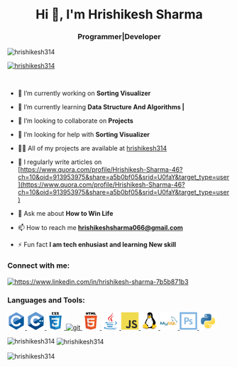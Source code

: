 <h1 align="center">Hi 👋, I'm Hrishikesh Sharma</h1>
<h3 align="center">Programmer|Developer</h3>

<p align="left"> <img src="https://komarev.com/ghpvc/?username=hrishikesh314&label=Profile%20views&color=0e75b6&style=flat" alt="hrishikesh314" /> </p>

<p align="left"> <a href="https://github.com/ryo-ma/github-profile-trophy"><img src="https://github-profile-trophy.vercel.app/?username=hrishikesh314" alt="hrishikesh314" /></a> </p>

<p align="left"> <a href="https://twitter.com/" target="blank"><img src="https://img.shields.io/twitter/follow/?logo=twitter&style=for-the-badge" alt="" /></a> </p>

- 🔭 I’m currently working on **Sorting Visualizer**

- 🌱 I’m currently learning **Data Structure And Algorithms |**

- 👯 I’m looking to collaborate on **Projects**

- 🤝 I’m looking for help with **Sorting Visualizer**

- 👨‍💻 All of my projects are available at [hrishikesh314](hrishikesh314)

- 📝 I regularly write articles on [https://www.quora.com/profile/Hrishikesh-Sharma-46?ch=10&oid=913953975&share=a5b0bf05&srid=U0faY&target_type=user](https://www.quora.com/profile/Hrishikesh-Sharma-46?ch=10&oid=913953975&share=a5b0bf05&srid=U0faY&target_type=user)

- 💬 Ask me about **How to Win Life**

- 📫 How to reach me **hrishikeshsharma066@gmail.com**

- ⚡ Fun fact **I  am tech enhusiast and learning New skill**

<h3 align="left">Connect with me:</h3>
<p align="left">
<a href="https://linkedin.com/in/https://www.linkedin.com/in/hrishikesh-sharma-7b5b871b3" target="blank"><img align="center" src="https://raw.githubusercontent.com/rahuldkjain/github-profile-readme-generator/master/src/images/icons/Social/linked-in-alt.svg" alt="https://www.linkedin.com/in/hrishikesh-sharma-7b5b871b3" height="30" width="40" /></a>
</p>

<h3 align="left">Languages and Tools:</h3>
<p align="left"> <a href="https://www.cprogramming.com/" target="_blank" rel="noreferrer"> <img src="https://raw.githubusercontent.com/devicons/devicon/master/icons/c/c-original.svg" alt="c" width="40" height="40"/> </a> <a href="https://www.w3schools.com/cpp/" target="_blank" rel="noreferrer"> <img src="https://raw.githubusercontent.com/devicons/devicon/master/icons/cplusplus/cplusplus-original.svg" alt="cplusplus" width="40" height="40"/> </a> <a href="https://www.w3schools.com/css/" target="_blank" rel="noreferrer"> <img src="https://raw.githubusercontent.com/devicons/devicon/master/icons/css3/css3-original-wordmark.svg" alt="css3" width="40" height="40"/> </a> <a href="https://git-scm.com/" target="_blank" rel="noreferrer"> <img src="https://www.vectorlogo.zone/logos/git-scm/git-scm-icon.svg" alt="git" width="40" height="40"/> </a> <a href="https://www.w3.org/html/" target="_blank" rel="noreferrer"> <img src="https://raw.githubusercontent.com/devicons/devicon/master/icons/html5/html5-original-wordmark.svg" alt="html5" width="40" height="40"/> </a> <a href="https://www.java.com" target="_blank" rel="noreferrer"> <img src="https://raw.githubusercontent.com/devicons/devicon/master/icons/java/java-original.svg" alt="java" width="40" height="40"/> </a> <a href="https://developer.mozilla.org/en-US/docs/Web/JavaScript" target="_blank" rel="noreferrer"> <img src="https://raw.githubusercontent.com/devicons/devicon/master/icons/javascript/javascript-original.svg" alt="javascript" width="40" height="40"/> </a> <a href="https://www.linux.org/" target="_blank" rel="noreferrer"> <img src="https://raw.githubusercontent.com/devicons/devicon/master/icons/linux/linux-original.svg" alt="linux" width="40" height="40"/> </a> <a href="https://www.mysql.com/" target="_blank" rel="noreferrer"> <img src="https://raw.githubusercontent.com/devicons/devicon/master/icons/mysql/mysql-original-wordmark.svg" alt="mysql" width="40" height="40"/> </a> <a href="https://www.photoshop.com/en" target="_blank" rel="noreferrer"> <img src="https://raw.githubusercontent.com/devicons/devicon/master/icons/photoshop/photoshop-line.svg" alt="photoshop" width="40" height="40"/> </a> <a href="https://www.python.org" target="_blank" rel="noreferrer"> <img src="https://raw.githubusercontent.com/devicons/devicon/master/icons/python/python-original.svg" alt="python" width="40" height="40"/> </a> </p>

<p><img align="left" src="https://github-readme-stats.vercel.app/api/top-langs?username=hrishikesh314&show_icons=true&locale=en&layout=compact" alt="hrishikesh314" /></p>

<p>&nbsp;<img align="center" src="https://github-readme-stats.vercel.app/api?username=hrishikesh314&show_icons=true&locale=en" alt="hrishikesh314" /></p>

<p><img align="center" src="https://github-readme-streak-stats.herokuapp.com/?user=hrishikesh314&" alt="hrishikesh314" /></p>
